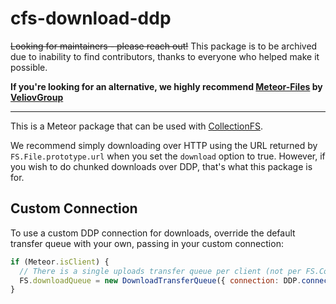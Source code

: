 cfs-download-ddp
=========================

~~Looking for maintainers - please reach out!~~
This package is to be archived due to inability to find contributors, thanks to everyone who helped make it possible.

**If you're looking for an alternative, we highly recommend [Meteor-Files](https://github.com/VeliovGroup/Meteor-Files) by [VeliovGroup](https://github.com/VeliovGroup)**

---

This is a Meteor package that can be used with
[CollectionFS](https://github.com/zcfs/Meteor-CollectionFS).

We recommend simply downloading over HTTP using the URL returned by
`FS.File.prototype.url` when you set the `download` option to true. However,
if you wish to do chunked downloads over DDP, that's what this package is for.

## Custom Connection

To use a custom DDP connection for downloads, override the default
transfer queue with your own, passing in your custom connection:

```js
if (Meteor.isClient) {
  // There is a single uploads transfer queue per client (not per FS.Collection)
  FS.downloadQueue = new DownloadTransferQueue({ connection: DDP.connect(myUrl) });
}
```
